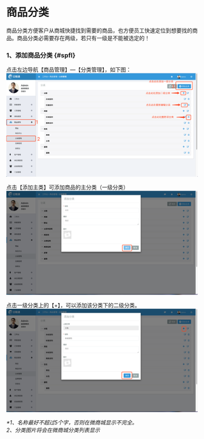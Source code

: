 # 商品分类

商品分类方便客户从商城快捷找到需要的商品，也方便员工快速定位到想要找的商品。商品分类必需要存在两级，若只有一级是不能被选定的！

### 1、添加商品分类 {#spfl}

点击左边导航【商品管理】—【分类管理】，如下图：![](/assets/spgl-flgl-1.png)

点击【添加主类】可添加商品的主分类（一级分类）![](/assets/spgl-flgl-3.png)

点击一级分类上的【+】，可以添加该分类下的二级分类。![](/assets/spgl-flgl-2.png)

_\*1、名称最好不超过5个字，否则在微商城显示不完全。  
  2、分类图片将会在微商城分类列表显示_


